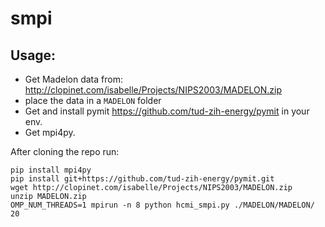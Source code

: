 # smpi

## Usage:

* Get Madelon data from: http://clopinet.com/isabelle/Projects/NIPS2003/MADELON.zip
* place the data in a `MADELON` folder
* Get and install pymit https://github.com/tud-zih-energy/pymit in your env.
* Get mpi4py.

After cloning the repo run:
```
pip install mpi4py
pip install git+https://github.com/tud-zih-energy/pymit.git
wget http://clopinet.com/isabelle/Projects/NIPS2003/MADELON.zip
unzip MADELON.zip
OMP_NUM_THREADS=1 mpirun -n 8 python hcmi_smpi.py ./MADELON/MADELON/ 20
```

